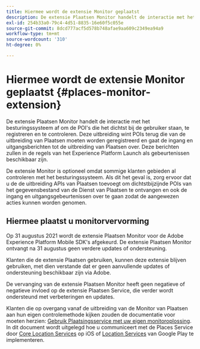 ```yaml
---
title: Hiermee wordt de extensie Monitor geplaatst
description: De extensie Plaatsen Monitor handelt de interactie met het besturingssysteem af om de POI's die het dichtst bij de gebruiker staan, te registreren en te controleren.
exl-id: 254b33a0-79c4-4d51-8835-16e60f5c055e
source-git-commit: 8dcd777acf5d578b748afae9aa609c2349ea94a9
workflow-type: tm+mt
source-wordcount: '310'
ht-degree: 0%

---
```


# Hiermee wordt de extensie Monitor geplaatst {#places-monitor-extension}

De extensie Plaatsen Monitor handelt de interactie met het besturingssysteem af om de POI&#39;s die het dichtst bij de gebruiker staan, te registreren en te controleren. Deze uitbreiding wint POIs terug die van de uitbreiding van Plaatsen moeten worden geregistreerd en gaat de ingang en uitgangsberichten tot de uitbreiding van Plaatsen over. Deze berichten zullen in de regels van het Experience Platform Launch als gebeurtenissen beschikbaar zijn.

De extensie Monitor is optioneel omdat sommige klanten gebieden al controleren met het besturingssysteem. Als dit het geval is, zorg ervoor dat u de de uitbreiding APIs van Plaatsen toevoegt om dichtstbijzijnde POIs van het gegevensbestand van de Dienst van Plaatsen te ontvangen en ook de ingang en uitgangsgebeurtenissen over te gaan zodat de aangewezen acties kunnen worden genomen.

## Hiermee plaatst u monitorvervorming

Op 31 augustus 2021 wordt de extensie Plaatsen Monitor voor de Adobe Experience Platform Mobile SDK&#39;s afgekeurd. De extensie Plaatsen Monitor ontvangt na 31 augustus geen verdere updates of ondersteuning.

Klanten die de extensie Plaatsen gebruiken, kunnen deze extensie blijven gebruiken, met dien verstande dat er geen aanvullende updates of ondersteuning beschikbaar zijn via Adobe.

De vervanging van de extensie Plaatsen Monitor heeft geen negatieve of negatieve invloed op de extensie Plaatsen Service, die verder wordt ondersteund met verbeteringen en updates.

Klanten die op overgang vanaf de uitbreiding van de Monitor van Plaatsen aan hun eigen controlemethode kijken zouden de documentatie voor moeten herzien: [Gebruik Plaatsingsservice met uw eigen monitoroplossing](https://experienceleague.adobe.com/docs/places/using/using-your-own-monitor.html?lang=en). In dit document wordt uitgelegd hoe u communiceert met de Places Service door [Core Location Services](https://developer.apple.com/documentation/corelocation) op iOS of [Location Services](https://developers.google.com/android/reference/com/google/android/gms/location/package-summary) van Google Play te implementeren.
